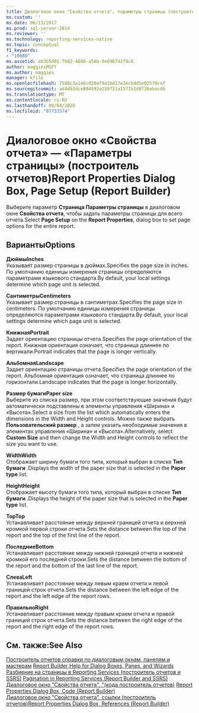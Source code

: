 ```yaml
---
title: Диалоговое окно "Свойства отчета", параметры страницы (построитель отчетов) | Документация Майкрософт
ms.custom: ''
ms.date: 06/13/2017
ms.prod: sql-server-2014
ms.reviewer: ''
ms.technology: reporting-services-native
ms.topic: conceptual
f1_keywords:
- "10080"
ms.assetid: eb3b5d01-7b82-4808-a58b-9e096742f8c6
author: maggiesMSFT
ms.author: maggies
manager: kfile
ms.openlocfilehash: 7588c3a1e6cd20ef9a1bd17e2ecb4d5e02570caf
ms.sourcegitcommit: ad4d92dce894592a259721a1571b1d8736abacdb
ms.translationtype: MT
ms.contentlocale: ru-RU
ms.lasthandoff: 08/04/2020
ms.locfileid: "87733574"
---
```

# <a name="report-properties-dialog-box-page-setup-report-builder"></a><span data-ttu-id="30469-102">Диалоговое окно «Свойства отчета» — «Параметры страницы» (построитель отчетов)</span><span class="sxs-lookup"><span data-stu-id="30469-102">Report Properties Dialog Box, Page Setup (Report Builder)</span></span>
  <span data-ttu-id="30469-103">Выберите параметр **Страница Параметры страницы** в диалоговом окне **Свойства отчета**, чтобы задать параметры страницы для всего отчета.</span><span class="sxs-lookup"><span data-stu-id="30469-103">Select **Page Setup** on the **Report Properties**, dialog box to set page options for the entire report.</span></span>  
  
## <a name="options"></a><span data-ttu-id="30469-104">Варианты</span><span class="sxs-lookup"><span data-stu-id="30469-104">Options</span></span>  
 <span data-ttu-id="30469-105">**Дюймы**</span><span class="sxs-lookup"><span data-stu-id="30469-105">**Inches**</span></span>  
 <span data-ttu-id="30469-106">Указывает размер страницы в дюймах.</span><span class="sxs-lookup"><span data-stu-id="30469-106">Specifies the page size in inches.</span></span> <span data-ttu-id="30469-107">По умолчанию единицы измерения страницы определяются параметрами языкового стандарта.</span><span class="sxs-lookup"><span data-stu-id="30469-107">By default, your local settings determine which page unit is selected.</span></span>  
  
 <span data-ttu-id="30469-108">**Сантиметры**</span><span class="sxs-lookup"><span data-stu-id="30469-108">**Centimeters**</span></span>  
 <span data-ttu-id="30469-109">Указывает размер страницы в сантиметрах.</span><span class="sxs-lookup"><span data-stu-id="30469-109">Specifies the page size in centimeters.</span></span> <span data-ttu-id="30469-110">По умолчанию единицы измерения страницы определяются параметрами языкового стандарта.</span><span class="sxs-lookup"><span data-stu-id="30469-110">By default, your local settings determine which page unit is selected.</span></span>  
  
 <span data-ttu-id="30469-111">**Книжная**</span><span class="sxs-lookup"><span data-stu-id="30469-111">**Portrait**</span></span>  
 <span data-ttu-id="30469-112">Задает ориентацию страницы отчета.</span><span class="sxs-lookup"><span data-stu-id="30469-112">Specifies the page orientation of the report.</span></span> <span data-ttu-id="30469-113">Книжная ориентация означает, что страница длиннее по вертикали.</span><span class="sxs-lookup"><span data-stu-id="30469-113">Portrait indicates that the page is longer vertically.</span></span>  
  
 <span data-ttu-id="30469-114">**Альбомная**</span><span class="sxs-lookup"><span data-stu-id="30469-114">**Landscape**</span></span>  
 <span data-ttu-id="30469-115">Задает ориентацию страницы отчета.</span><span class="sxs-lookup"><span data-stu-id="30469-115">Specifies the page orientation of the report.</span></span> <span data-ttu-id="30469-116">Альбомная ориентация означает, что страница длиннее по горизонтали.</span><span class="sxs-lookup"><span data-stu-id="30469-116">Landscape indicates that the page is longer horizontally.</span></span>  
  
 <span data-ttu-id="30469-117">**Размер бумаги**</span><span class="sxs-lookup"><span data-stu-id="30469-117">**Paper size**</span></span>  
 <span data-ttu-id="30469-118">Выберите из списка размер, при этом соответствующие значения будут автоматически подставлены в элементы управления «Ширина» и «Высота».</span><span class="sxs-lookup"><span data-stu-id="30469-118">Select a size from the list which automatically enters the dimensions in the Width and Height controls.</span></span> <span data-ttu-id="30469-119">Можно также выбрать **Пользовательский размер** , а затем указать необходимые значения в элементах управления «Ширина» и «Высота».</span><span class="sxs-lookup"><span data-stu-id="30469-119">Alternatively, select **Custom Size** and then change the Width and Height controls to reflect the size you want to use.</span></span>  
  
 <span data-ttu-id="30469-120">**Width**</span><span class="sxs-lookup"><span data-stu-id="30469-120">**Width**</span></span>  
 <span data-ttu-id="30469-121">Отображает ширину бумаги того типа, который выбран в списке **Тип бумаги** .</span><span class="sxs-lookup"><span data-stu-id="30469-121">Displays the width of the paper size that is selected in the **Paper type** list.</span></span>  
  
 <span data-ttu-id="30469-122">**Height**</span><span class="sxs-lookup"><span data-stu-id="30469-122">**Height**</span></span>  
 <span data-ttu-id="30469-123">Отображает высоту бумаги того типа, который выбран в списке **Тип бумаги** .</span><span class="sxs-lookup"><span data-stu-id="30469-123">Displays the height of the paper size that is selected in the **Paper type** list.</span></span>  
  
 <span data-ttu-id="30469-124">**Top**</span><span class="sxs-lookup"><span data-stu-id="30469-124">**Top**</span></span>  
 <span data-ttu-id="30469-125">Устанавливает расстояние между верхней границей отчета и верхней кромкой первой строки отчета.</span><span class="sxs-lookup"><span data-stu-id="30469-125">Sets the distance between the top of the report and the top of the first line of the report.</span></span>  
  
 <span data-ttu-id="30469-126">**Последние**</span><span class="sxs-lookup"><span data-stu-id="30469-126">**Bottom**</span></span>  
 <span data-ttu-id="30469-127">Устанавливает расстояние между нижней границей отчета и нижней кромкой его последней строки.</span><span class="sxs-lookup"><span data-stu-id="30469-127">Sets the distance between the bottom of the report and the bottom of the last line of the report.</span></span>  
  
 <span data-ttu-id="30469-128">**Слева**</span><span class="sxs-lookup"><span data-stu-id="30469-128">**Left**</span></span>  
 <span data-ttu-id="30469-129">Устанавливает расстояние между левым краем отчета и левой границей строк отчета.</span><span class="sxs-lookup"><span data-stu-id="30469-129">Sets the distance between the left edge of the report and the left edge of the report rows.</span></span>  
  
 <span data-ttu-id="30469-130">**Правильно**</span><span class="sxs-lookup"><span data-stu-id="30469-130">**Right**</span></span>  
 <span data-ttu-id="30469-131">Устанавливает расстояние между правым краем отчета и правой границей строк отчета.</span><span class="sxs-lookup"><span data-stu-id="30469-131">Sets the distance between the right edge of the report and the right edge of the report rows.</span></span>  
  
## <a name="see-also"></a><span data-ttu-id="30469-132">См. также:</span><span class="sxs-lookup"><span data-stu-id="30469-132">See Also</span></span>  
 <span data-ttu-id="30469-133">[Построитель отчетов справки по диалоговым окнам, панелям и мастерам](../../2014/reporting-services/report-builder-help-for-dialog-boxes-panes-and-wizards.md) </span><span class="sxs-lookup"><span data-stu-id="30469-133">[Report Builder Help for Dialog Boxes, Panes, and Wizards](../../2014/reporting-services/report-builder-help-for-dialog-boxes-panes-and-wizards.md) </span></span>  
 <span data-ttu-id="30469-134">[Разбиение на страницы в Reporting Services &#40;построитель отчетов и SSRS&#41;](report-design/pagination-in-reporting-services-report-builder-and-ssrs.md) </span><span class="sxs-lookup"><span data-stu-id="30469-134">[Pagination in Reporting Services &#40;Report Builder  and SSRS&#41;](report-design/pagination-in-reporting-services-report-builder-and-ssrs.md) </span></span>  
 <span data-ttu-id="30469-135">[Диалоговое окно "Свойства отчета", "&#40;кода построитель отчетов&#41;](../../2014/reporting-services/report-properties-dialog-box-code-report-builder.md) </span><span class="sxs-lookup"><span data-stu-id="30469-135">[Report Properties Dialog Box, Code &#40;Report Builder&#41;](../../2014/reporting-services/report-properties-dialog-box-code-report-builder.md) </span></span>  
 [<span data-ttu-id="30469-136">Диалоговое окно "Свойства отчета", ссылки &#40;построитель отчетов&#41;</span><span class="sxs-lookup"><span data-stu-id="30469-136">Report Properties Dialog Box, References &#40;Report Builder&#41;</span></span>](../../2014/reporting-services/report-properties-dialog-box-references-report-builder.md)  
  
  
